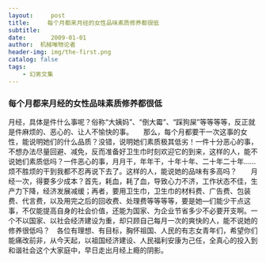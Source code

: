 ```yaml
---
layout:     post
title:     每个月都来月经的女性品味素质修养都很低
subtitle:   
date:       2009-01-01
author:  机械唯物论者
header-img: img/the-first.png
catalog: false
tags:
    - 幻男文集
---
```

### 每个月都来月经的女性品味素质修养都很低
月经，具体是件什么事呢？俗称“大姨妈”、“倒大霉”、“踩狗屎”等等等等，反正就是件麻烦的、恶心的、让人不愉快的事。　　那么，每个月都要干一次这事的女性，能说明她们的什么品质？没错，说明她们素质极其低劣！一件十分恶心的事，不想办法尽量回避、减免，反而准备好卫生巾时刻欢迎它的到来，这样的人，能不说她们素质低吗？一件恶心的事，月月干，年年干，十年十年、二十年二十年……烦不胜烦的干到我都不忍再说下去了。这样的人，能说她的品味有多高吗？　　月经一次，得要多少成本？首先，耗血，耗了血，导致心力不济，工作状态不佳，生产力下降，经济发展减缓；再者，要用卫生巾，卫生巾的材料费、广告费、包装费、代言费，以及用完之后的回收费、处理费等等等等，要是她—们能少干点这事，不仅能提高自身的社会价值，还能为国家、为企业节省多少不必要开支啊。一个不以国家、以社会经济建设为重，却只顾自己每月一次的爽快的人，能不说她的修养很低吗？　各位有理想、有目标，胸怀祖国、人民的有志女青年们，希望你们能痛改前非，从今天起，以祖国经济建设、人民福利安康为己任，全真心的投入到和谐社会这个大家庭中，早日走出月经上瘾的阴影。